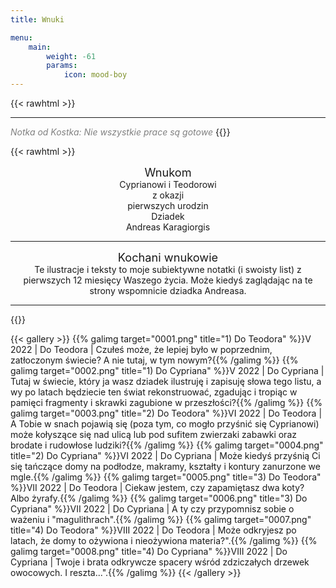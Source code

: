 ```yaml
---
title: Wnuki

menu:
    main: 
        weight: -61
        params:
            icon: mood-boy
---
```



{{< rawhtml >}}
<hr/>
<i style="color: grey">Notka od Kostka: Nie wszystkie prace są gotowe</i>
{{</rawhtml >}}




{{< rawhtml >}}
<center style="font-size: 1.3em">Wnukom</center>
<center>Cyprianowi i Teodorowi</center>
<center>z okazji</center>
<center> pierwszych urodzin</center>
<center>Dziadek</center>
<center>Andreas Karagiorgis</center>
<hr/>
<center style="font-size: 1.3em">Kochani wnukowie</center>
<center>Te ilustracje i teksty to moje subiektywne notatki (i swoisty list) z pierwszych 12 miesięcy Waszego życia. Może kiedyś zaglądając na te strony wspomnicie dziadka Andreasa.</center>
<hr/>

{{</rawhtml >}}

{{< gallery >}}
  {{% galimg target="0001.png" title="1) Do Teodora" %}}V 2022 | Do Teodora | Czułeś może, że lepiej było w poprzednim, zatłoczonym świecie? A nie tutaj, w tym nowym?{{% /galimg %}}
  {{% galimg target="0002.png" title="1) Do Cypriana" %}}V 2022 | Do Cypriana | Tutaj w świecie, który ja wasz dziadek ilustruję i zapisuję słowa tego listu, a wy po latach będziecie ten świat rekonstruować, zgadując i tropiąc w pamięci fragmenty i skrawki zagubione w przeszłości?{{% /galimg %}}
  {{% galimg target="0003.png" title="2) Do Teodora" %}}VI 2022 | Do Teodora | A Tobie w snach pojawią się (poza tym, co mogło przyśnić się Cyprianowi) może kołyszące się nad ulicą lub pod sufitem zwierzaki zabawki oraz brodate i rudowłose ludziki?{{% /galimg %}}
  {{% galimg target="0004.png" title="2) Do Cypriana" %}}VI 2022 | Do Cypriana | Może kiedyś przyśnią Ci się tańczące domy na podłodze, makramy, kształty i kontury zanurzone we mgle.{{% /galimg %}}
  {{% galimg target="0005.png" title="3) Do Teodora" %}}VII 2022 | Do Teodora | Ciekaw jestem, czy zapamiętasz dwa koty? Albo żyrafy.{{% /galimg %}}
  {{% galimg target="0006.png" title="3) Do Cypriana" %}}VII 2022 | Do Cypriana | A ty czy przypomnisz sobie o ważeniu i "magulithrach".{{% /galimg %}}
  {{% galimg target="0007.png" title="4) Do Teodora" %}}VIII 2022 | Do Teodora | Może odkryjesz po latach, że domy to ożywiona i nieożywiona materia?".{{% /galimg %}}
  {{% galimg target="0008.png" title="4) Do Cypriana" %}}VIII 2022 | Do Cypriana | Twoje i brata odkrywcze spacery wśród zdziczałych drzewek owocowych. I reszta...".{{% /galimg %}}
{{< /gallery >}}
